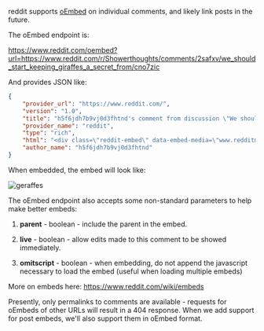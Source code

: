 reddit supports [oEmbed](http://www.oembed.com) on individual comments, and likely link posts in the future.

The oEmbed endpoint is:

https://www.reddit.com/oembed?url=https://www.reddit.com/r/Showerthoughts/comments/2safxv/we_should_start_keeping_giraffes_a_secret_from/cno7zic

And provides JSON like:

```json
{
    "provider_url": "https://www.reddit.com/",
    "version": "1.0",
    "title": "h5f6jdh7b9vj0d3fhtnd's comment from discussion \"We should start keeping giraffes a secret from young children. Imagine discovering giraffes exist when you were like 15. \"Woah! Check out that long necked horse!\"\"",
    "provider_name": "reddit",
    "type": "rich",
    "html": "<div class=\"reddit-embed\" data-embed-media=\"www.redditmedia.com\" data-embed-parent=\"false\" data-embed-live=\"false\" data-embed-created=\"2015-04-29T22:33:02.658202+00:00\"><a href=\"http://www.reddit.com/r/Showerthoughts/comments/2safxv/we_should_start_keeping_giraffes_a_secret_from/cno7zic\">Comment</a> from discussion <a href=\"http://www.reddit.com/r/Showerthoughts/comments/2safxv/we_should_start_keeping_giraffes_a_secret_from/\">h5f6jdh7b9vj0d3fhtnd's comment from discussion &quot;We should start keeping giraffes a secret from young children. Imagine discovering giraffes exist when you were like 15. &quot;Woah! Check out that long necked horse!&quot;&quot;</a>.</div><script async src=\"https://www.redditstatic.com/comment-embed.js\"></script>",
    "author_name": "h5f6jdh7b9vj0d3fhtnd"
}
```

When embedded, the embed will look like:

![geraffes](http://i.imgur.com/QaUs3s0.png)

The oEmbed endpoint also accepts some non-standard parameters to help make better embeds:

1. **parent** - boolean - include the parent in the embed.

2. **live** - boolean - allow edits made to this comment to be showed immediately.

3. **omitscript** - boolean - when embedding, do not append the javascript necessary to load the embed (useful when loading multiple embeds)

More on embeds here: https://www.reddit.com/wiki/embeds

Presently, only permalinks to comments are available - requests for oEmbeds of other URLs will result in a 404 response. When we add support for post embeds, we'll also support them in oEmbed format.

